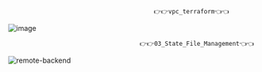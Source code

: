                                              👉👉vpc_terraform👈👈
![image](https://github.com/nitin16503/Terraform/assets/115355852/c914ff9d-ae42-40f6-a868-8442bf081c12)

                                         👉👉03_State_File_Management👈👈
![remote-backend](https://github.com/nitin16503/Terraform/assets/115355852/35e9dfbc-9855-4c20-b0ae-128164506daf)

